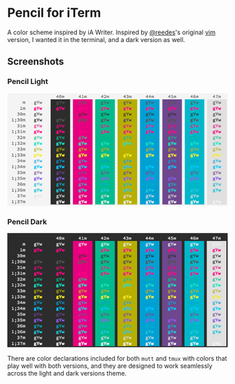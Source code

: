 # Pencil for iTerm

A color scheme inspired by iA Writer.  Inspired by [@reedes][reedes]'s original
[vim] version, I wanted it in the terminal, and a dark version as well.

[reedes]: https://github.com/reedes
[vim]: https://github.com/reedes/vim-colors-pencil

## Screenshots

### Pencil Light
![pencil light color table](screenshots/pencil-light.png)

### Pencil Dark
![pencil dark color table](screenshots/pencil-dark.png)

There are color declarations included for both `mutt` and `tmux` with colors
that play well with both versions, and they are designed to work seamlessly
across the light and dark versions theme.
